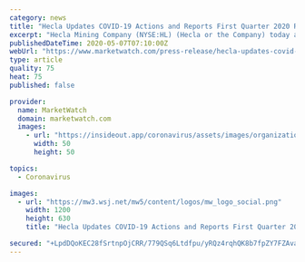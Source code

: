 ```yaml
---
category: news
title: "Hecla Updates COVID-19 Actions and Reports First Quarter 2020 Results"
excerpt: "Hecla Mining Company (NYSE:HL) (Hecla or the Company) today announced first quarter financial and operating results. COVID-19 UPDATE Responding quickly"
publishedDateTime: 2020-05-07T07:10:00Z
webUrl: "https://www.marketwatch.com/press-release/hecla-updates-covid-19-actions-and-reports-first-quarter-2020-results-2020-05-07"
type: article
quality: 75
heat: 75
published: false

provider:
  name: MarketWatch
  domain: marketwatch.com
  images:
    - url: "https://insideout.app/coronavirus/assets/images/organizations/marketwatch.com-50x50.jpg"
      width: 50
      height: 50

topics:
  - Coronavirus

images:
  - url: "https://mw3.wsj.net/mw5/content/logos/mw_logo_social.png"
    width: 1200
    height: 630
    title: "Hecla Updates COVID-19 Actions and Reports First Quarter 2020 Results"

secured: "+LpdDQoKEC28fSrtnpOjCRR/779QSq6Ltdfpu/yRQz4rqhQK8b7fpZY7FZAvaEYxtb5Zp0/mxxk/UkLlzdJdaESuXnMhHQW8d+/6J3kydV0EJLrUreRh80w/U8NTDH+2KzUQRsjWdJ9BgI/ZaSmKzzjm7QPCLtWBBKlCiCVAEbvM4Oc2XHOY8iuLtQ1Kb+T+rmJNGAIo8nCUu1HbTHsEUaFOz0jyZj5QUwyHkC+l+Znh+VUfSdggsaONLqR7KGZkvCSR3+NaTcTsVN/+Ur9+n3Zseqban2rqyAony+3f6VjAOz/W0+kKgsAmafio8Qqp;kKI7aO+2siD1gJxAWdWuvw=="
---
```


